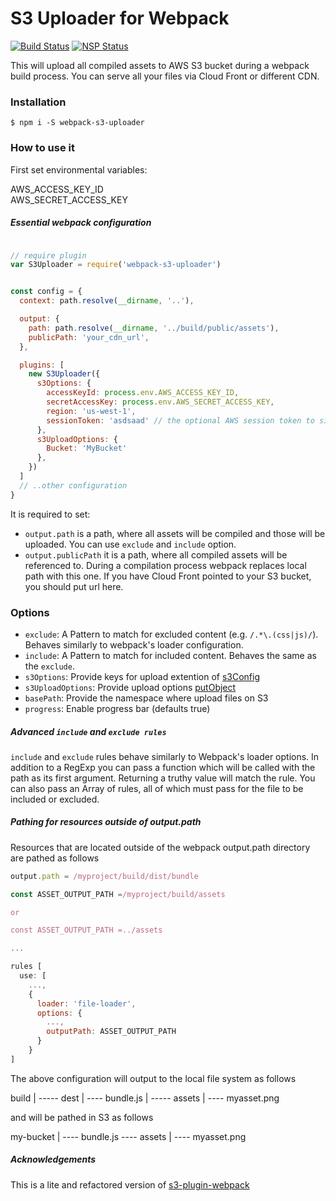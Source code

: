 
S3 Uploader for Webpack
===  

[![Build Status](https://travis-ci.org/matrus2/webpack-s3-uploader.svg?branch=master)](https://travis-ci.org/matrus2/webpack-s3-uploader) 
[![NSP Status](https://nodesecurity.io/orgs/matrus/projects/9163c5b1-e10a-43c0-9889-27f7ad71ec8f/badge)](https://nodesecurity.io/orgs/matrus/projects/9163c5b1-e10a-43c0-9889-27f7ad71ec8f)  
  
This will upload all compiled assets to AWS S3 bucket during a webpack build process. You can serve all your files via Cloud Front or different CDN.

### Installation

```
$ npm i -S webpack-s3-uploader
```

### How to use it 

First set environmental variables:  
 
AWS_ACCESS_KEY_ID  
AWS_SECRET_ACCESS_KEY


##### Essential webpack configuration 
```javascript

// require plugin 
var S3Uploader = require('webpack-s3-uploader')


const config = {
  context: path.resolve(__dirname, '..'),

  output: {
    path: path.resolve(__dirname, '../build/public/assets'),
    publicPath: 'your_cdn_url',
  },

  plugins: [
    new S3Uploader({
      s3Options: {
        accessKeyId: process.env.AWS_ACCESS_KEY_ID,
        secretAccessKey: process.env.AWS_SECRET_ACCESS_KEY,
        region: 'us-west-1',
        sessionToken: 'asdsaad' // the optional AWS session token to sign requests with
      },
      s3UploadOptions: {
        Bucket: 'MyBucket'
      },
    })
  ]
  // ..other configuration
}
```  

It is required to set:  
- `output.path` is a path, where all assets will be compiled and those will be uploaded. You can use `exclude` and `include` option. 
- `output.publicPath` it is a path, where all compiled assets will be referenced to. During a compilation process webpack replaces local path with this one. If you have Cloud Front pointed to your S3 bucket, you should put url here. 

### Options

- `exclude`: A Pattern to match for excluded content (e.g. `/.*\.(css|js)/`). Behaves similarly to webpack's loader configuration.
- `include`: A Pattern to match for included content. Behaves the same as the `exclude`.
- `s3Options`: Provide keys for upload extention of [s3Config](http://docs.aws.amazon.com/AWSJavaScriptSDK/latest/AWS/Config.html#constructor-property)
- `s3UploadOptions`: Provide upload options [putObject](http://docs.aws.amazon.com/AWSJavaScriptSDK/latest/AWS/S3.html#putObject-property )
- `basePath`: Provide the namespace where upload files on S3
- `progress`: Enable progress bar (defaults true)

##### Advanced `include` and `exclude rules`

`include` and `exclude` rules behave similarly to Webpack's loader options.  In addition to a RegExp you can pass a function which will be called with the path as its first argument.  Returning a truthy value will match the rule.  You can also pass an Array of rules, all of which must pass for the file to be included or excluded.


##### Pathing for resources outside of output.path
Resources that are located outside of the webpack output.path directory are pathed as follows

```javascript
output.path = /myproject/build/dist/bundle
```

```javascript
const ASSET_OUTPUT_PATH =/myproject/build/assets

or

const ASSET_OUTPUT_PATH =../assets

...

rules [
  use: [
    ...,
    {
      loader: 'file-loader',
      options: {
        ...,
        outputPath: ASSET_OUTPUT_PATH
      }
    }
]
```

The above configuration will output to the local file system as follows

build
|
----- dest
      |
       ---- bundle.js
|
----- assets
      |
	   ---- myasset.png

and will be pathed in S3 as follows

my-bucket
|
---- bundle.js
---- assets
     |
      ---- myasset.png

##### Acknowledgements

This is a lite and refactored version of [s3-plugin-webpack](https://github.com/MikaAK/s3-plugin-webpack)
